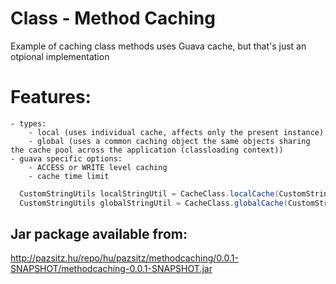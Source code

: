 # Class - Method Caching
Example of caching class methods
uses Guava cache, but that's just an otpional implementation

# Features:
	- types:
	    - local (uses individual cache, affects only the present instance)
	    - global (uses a common caching object the same objects sharing the cache pool across the application (classloading context))
	- guava specific options:
	    - ACCESS or WRITE level caching
	    - cache time limit

```java
  CustomStringUtils localStringUtil = CacheClass.localCache(CustomStringUtils.class, this.stringUtil, CacheClass.CacheType.ACCESS, 30);
  CustomStringUtils globalStringUtil = CacheClass.globalCache(CustomStringUtils.class, stringUtil)
```

## Jar package available from:

http://pazsitz.hu/repo/hu/pazsitz/methodcaching/0.0.1-SNAPSHOT/methodcaching-0.0.1-SNAPSHOT.jar

